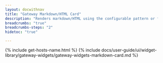 ```yaml
---
layout: docwithnav
title: "Gateway Markdown/HTML Card"
description: "Renders markdown/HTML using the configurable pattern or function with applied attributes or time series values."
breadcrumbs: "true"
breadcrumbs-steps: "2"
hidetoc: "true"

---
```

{% include get-hosts-name.html %}
{% include docs/user-guide/ui/widget-library/gateway-widgets/gateway-widgets-markdown-card.md %}

